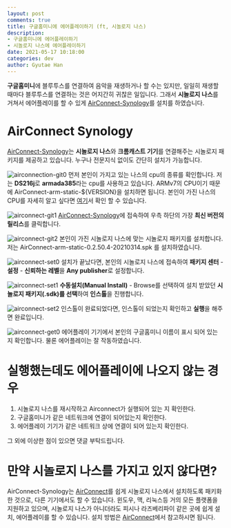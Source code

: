 ```yaml
---
layout: post
comments: true
title: 구글홈미니에 에어플레이하기 (ft, 시놀로지 나스)
description: 
- 구글홈미니에 에어플레이하기
- 시놀로지 나스에 에어플레이하기
date: 2021-05-17 10:18:00
categories: dev
author: Gyutae Han
---
```


**구글홈미니**에 블루투스를 연결하여 음악을 재생하거나 할 수는 있지만, 일일히 재생할 때마다 블루투스를 연결하는 것은 어지간히 귀찮은 일입니다. 그래서 **시놀로지 나스**를 거쳐서 에어플레이를 할 수 있게  [AirConnect-Synology](https://github.com/eizedev/AirConnect-Synology)를 설치를 하였습니다.

# AirConnect Synology

[AirConnect-Synology](https://github.com/eizedev/AirConnect-Synology)는 **시놀로지 나스**와 **크롬캐스트 기기**를 연결해주는 시놀로지 패키지를 제공하고 있습니다. 누구나 전문지식 없이도 간단히 설치가 가능합니다. 

![airconnection-git0](http://localhost/content/images/2021/05/airconnection-git0.png)
먼저 본인이 가지고 있는 나스의 cpu의 종류를 확인합니다. 저는 **DS216j**로 **armada385**라는 cpu를 사용하고 있습니다. ARMv7의 CPU이기 때문에 AirConnect-arm-static-${VERSION}을 설치하면 됩니다. 본인이 가진 나스의 CPU를 자세히 알고 싶다면 [여기](https://www.synology.com/en-global/knowledgebase/DSM/tutorial/Compatibility_Peripherals/What_kind_of_CPU_does_my_NAS_have)서 확인 할 수 있습니다.

![airconnect-git1](http://localhost/content/images/2021/05/airconnect-git1.png)
[AirConnect-Synology](https://github.com/eizedev/AirConnect-Synology)에 접속하여 우측 하단의 가장 **최신 버전의 릴리스**를 클릭합니다. 

![airconnect-git2](http://localhost/content/images/2021/05/airconnect-git2.png)
본인이 가진 시놀로지 나스에 맞는 시놀로지 패키지를 설치합니다. 저는 AirConnect-arm-static-0.2.50.4-20210314.spk 를 설치하였습니다.

![airconnect-set0](http://localhost/content/images/2021/05/airconnect-set0.png)
설치가 끝났다면, 본인의 시놀로지 나스에 접속하여 **패키지 센터** - **설정** - **신뢰하는 레벨**을 **Any publisher**로 설정합니다.

![airconnect-set1](http://localhost/content/images/2021/05/airconnect-set1.png)
**수동설치(Manual Install)** - Browse를 선택하여 설치 받았던 **시놀로지 패키지(.sdk)를 선택**하여 **인스톨**을 진행합니다.

![airconnect-set2](http://localhost/content/images/2021/05/airconnect-set2.png)
인스톨이 완료되었다면, 인스톨이 되었는지 확인하고 **실행**을 해주면 완료입니다.

![airconnect-get0](http://localhost/content/images/2021/05/airconnect-get0.png)
에어플레이 기기에서 본인의 구글홈미니 이름이 표시 되어 있는 지 확인합니다. 물론 에어플레이는 잘 작동하였습니다.

# 실행했는데도 에어플레이에 나오지 않는 경우

1. 시놀로지 나스를 재시작하고 Airconnect가 실행되어 있는 지 확인한다.
2. 구글홈미니가 같은 네트워크에 연결이 되어있는지 확인한다.
3. 에어플레이 기기가 같은 네트워크 상에 연결이 되어 있는지 확인한다.

그 외에 이상한 점이 있으면 댓글 부탁드립니다.

# 만약 시놀로지 나스를 가지고 있지 않다면?

AirConnect-Synology는 [AirConnect](https://github.com/philippe44/AirConnect)를 쉽게 시놀로지 나스에서 설치하도록 패키화한 것으로, 다른 기기에서도 할 수 있습니다. 윈도우, 맥, 리눅스등 거의 모든 플랫폼을 지원하고 있으며, 시놀로지 나스가 아니더라도 피시나 라즈베리파이 같은 곳에 쉽게 설치, 에어플레이를 할 수 있습니다. 설치 방법은 [AirConnect](https://github.com/philippe44/AirConnect)에서 참고하시면 됩니다.